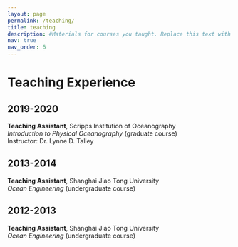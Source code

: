 ```yaml
---
layout: page
permalink: /teaching/
title: teaching
description: #Materials for courses you taught. Replace this text with your description.
nav: true
nav_order: 6
---
```


# Teaching Experience

## 2019-2020  
**Teaching Assistant**, Scripps Institution of Oceanography  
*Introduction to Physical Oceanography* (graduate course)  
Instructor: Dr. Lynne D. Talley  

## 2013-2014  
**Teaching Assistant**, Shanghai Jiao Tong University  
*Ocean Engineering* (undergraduate course)

## 2012-2013  
**Teaching Assistant**, Shanghai Jiao Tong University  
*Ocean Engineering* (undergraduate course)
